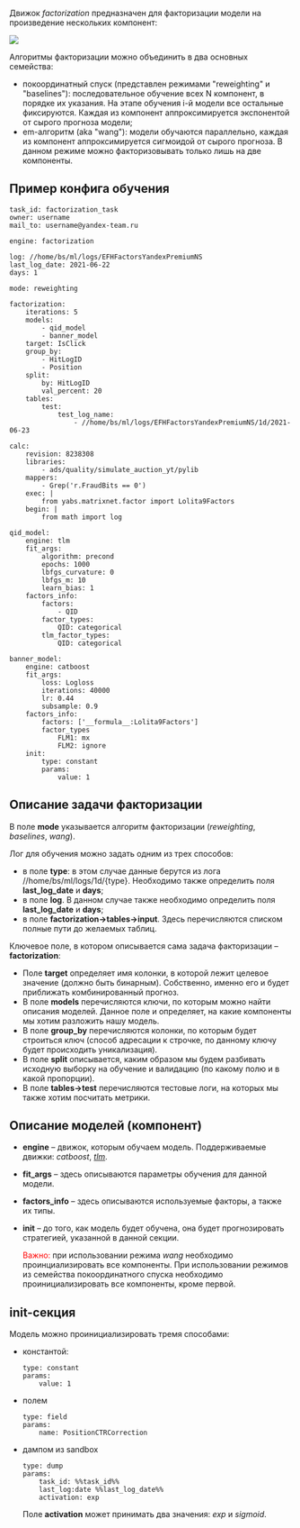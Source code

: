 Движок _factorization_ предназначен для факторизации модели на произведение нескольких компонент:

<img src="https://latex.codecogs.com/png.latex?a(x) = a_1(x) \\cdot a_2(x) \\dots a_n(x)" />

Алгоритмы факторизации можно объединить в два основных семейства:
- покоординатный спуск (представлен режимами "reweighting" и "baselines"): последовательное обучение всех N компонент, в порядке их указания. На этапе обучения i-й модели все остальные фиксируются. Каждая из компонент аппроксимируется экспонентой от сырого прогноза модели;
- em-алгоритм (aka "wang"): модели обучаются параллельно, каждая из компонент аппроксимируется сигмоидой от сырого прогноза. В данном режиме можно факторизовывать только лишь на две компоненты.


## Пример конфига обучения

```
task_id: factorization_task
owner: username
mail_to: username@yandex-team.ru

engine: factorization

log: //home/bs/ml/logs/EFHFactorsYandexPremiumNS
last_log_date: 2021-06-22
days: 1

mode: reweighting

factorization:
    iterations: 5
    models:
        - qid_model
        - banner_model
    target: IsClick
    group_by:
        - HitLogID
        - Position
    split:
        by: HitLogID
        val_percent: 20
    tables:
        test:
            test_log_name:
                - //home/bs/ml/logs/EFHFactorsYandexPremiumNS/1d/2021-06-23

calc:
    revision: 8238308
    libraries:
        - ads/quality/simulate_auction_yt/pylib
    mappers:
        - Grep('r.FraudBits == 0')
    exec: |
        from yabs.matrixnet.factor import Lolita9Factors
    begin: |
        from math import log

qid_model:
    engine: tlm
    fit_args:
        algorithm: precond
        epochs: 1000
        lbfgs_curvature: 0
        lbfgs_m: 10
        learn_bias: 1
    factors_info:
        factors:
            - QID
        factor_types:
            QID: categorical
        tlm_factor_types:
            QID: categorical

banner_model:
    engine: catboost
    fit_args:
        loss: Logloss
        iterations: 40000
        lr: 0.44
        subsample: 0.9
    factors_info:
        factors: ['__formula__:Lolita9Factors']
        factor_types
            FLM1: mx
            FLM2: ignore
    init:
        type: constant
        params:
            value: 1
```

## Описание задачи факторизации

В поле **mode** указывается алгоритм факторизации (_reweighting_, _baselines_, _wang_).

Лог для обучения можно задать одним из трех способов:
- в поле **type**: в этом случае данные берутся из лога //home/bs/ml/logs/1d/{type}. Необходимо также определить поля **last_log_date** и **days**;
- в поле **log**. В данном случае также необходимо определить поля **last_log_date** и **days**;
- в поле **factorization->tables->input**. Здесь перечисляются списком полные пути до желаемых таблиц.

Ключевое поле, в котором описывается сама задача факторизации &ndash; **factorization**:

- Поле **target** определяет имя колонки, в которой лежит целевое значение (должно быть бинарным). Собственно, именно его и будет приближать комбинированный прогноз.
- В поле **models** перечисляются ключи, по которым можно найти описания моделей. Данное поле и определяет, на какие компоненты мы хотим разложить нашу модель.
- В поле **group_by** перечисляются колонки, по которым будет строиться ключ (способ адресации к строчке, по данному ключу будет происходить уникализация).
- В поле **split** описывается, каким образом мы будем разбивать исходную выборку на обучение и валидацию (по какому полю и в какой пропорции).
- В поле **tables->test** перечисляются тестовые логи, на которых мы также хотим посчитать метрики.

## Описание моделей (компонент)

- **engine** &ndash; движок, которым обучаем модель. Поддерживаемые движки: _catboost_, [_tlm_](https://wiki.yandex-team.ru/users/stepych/TLM/).
- **fit_args** &ndash; здесь описываются параметры обучения для данной модели.
- **factors_info** &ndash; здесь описываются используемые факторы, а также их типы.
- **init** &ndash; до того, как модель будет обучена, она будет прогнозировать стратегией, указанной в данной секции.

    <font color="red">Важно: </font> при использовании режима _wang_ необходимо проинциализировать все компоненты. При использовании режимов из семейства покоординатного спуска необходимо проинициализировать все компоненты, кроме первой.


## init-секция

Модель можно проинициализировать тремя способами:
- константой:
    ```
    type: constant
    params:
        value: 1
    ```
- полем
    ```
    type: field
    params:
        name: PositionCTRCorrection
    ```
- дампом из sandbox
    ```
    type: dump
    params:
        task_id: %%task_id%%
        last_log:date %%last_log_date%%
        activation: exp
    ```
  Поле **activation** может принимать два значения: _exp_ и _sigmoid_.
